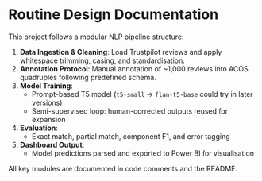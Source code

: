 # Routine Design Documentation

This project follows a modular NLP pipeline structure:

1. **Data Ingestion & Cleaning**: Load Trustpilot reviews and apply whitespace trimming, casing, and standardisation.
2. **Annotation Protocol**: Manual annotation of ~1,000 reviews into ACOS quadruples following predefined schema.
3. **Model Training**:
   - Prompt-based T5 model (`t5-small` → `flan-t5-base` could try in later versions)
   - Semi-supervised loop: human-corrected outputs reused for expansion
4. **Evaluation**:
   - Exact match, partial match, component F1, and error tagging
5. **Dashboard Output**:
   - Model predictions parsed and exported to Power BI for visualisation

All key modules are documented in code comments and the README.
